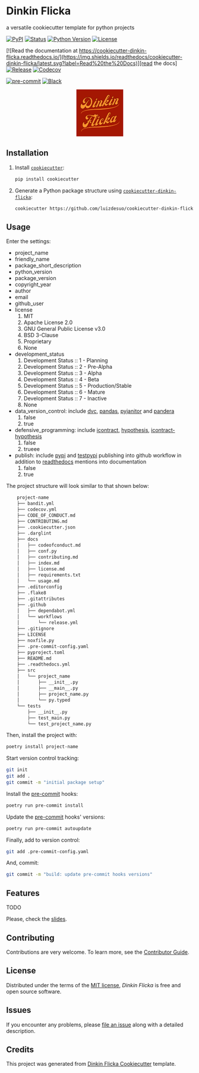 # Dinkin Flicka

a versatile cookiecutter template for python projects

<!-- badges-begin -->

[![PyPI](https://img.shields.io/pypi/v/cookiecutter-dinkin-flicka.svg)][pypi status]
[![Status](https://img.shields.io/pypi/status/cookiecutter-dinkin-flicka.svg)][pypi status]
[![Python Version](https://img.shields.io/pypi/pyversions/cookiecutter-dinkin-flicka)][pypi status]
[![License](https://img.shields.io/pypi/l/cookiecutter-dinkin-flicka)][license]

[![Read the documentation at https://cookiecutter-dinkin-flicka.readthedocs.io/](https://img.shields.io/readthedocs/cookiecutter-dinkin-flicka/latest.svg?label=Read%20the%20Docs)][read the docs]
[![Release](https://github.com/luizdesuo/cookiecutter-dinkin-flicka/workflows/release/badge.svg)][release]
[![Codecov](https://codecov.io/gh/luizdesuo/cookiecutter-dinkin-flicka/branch/main/graph/badge.svg)][codecov]

[![pre-commit](https://img.shields.io/badge/pre--commit-enabled-brightgreen?logo=pre-commit&logoColor=white)][pre-commit]
[![Black](https://img.shields.io/badge/code%20style-black-000000.svg)][black]

[pypi status]: https://pypi.org/project/cookiecutter-dinkin-flicka/
[read the docs]: https://cookiecutter-dinkin-flicka.readthedocs.io/
[release]: https://github.com/luizdesuo/cookiecutter-dinkin-flicka/actions?workflow=release
[codecov]: https://app.codecov.io/gh/luizdesuo/cookiecutter-dinkin-flicka
[pre-commit]: https://github.com/pre-commit/pre-commit
[black]: https://github.com/psf/black

<!-- badges-end -->

<p align="center"><img alt="logo" src="docs/_static/logo.png" width="25%" /></p>

<!-- docs-only -->

## Installation

1. Install [`cookiecutter`](https://cookiecutter.readthedocs.io/en/latest/):

    ```bash
    pip install cookiecutter
    ```

2. Generate a Python package structure using [`cookiecutter-dinkin-flicka`](https://github.com/luizdesuo/cookiecutter-dinkin-flicka.git):

    ```bash
    cookiecutter https://github.com/luizdesuo/cookiecutter-dinkin-flicka.git
    ```

## Usage

Enter the settings:

* project_name
* friendly_name
* package_short_description
* python_version
* package_version
* copyright_year
* author
* email
* github_user
* license
    1. MIT
    2. Apache License 2.0
    3. GNU General Public License v3.0
    4. BSD 3-Clause
    5. Proprietary
    6. None
* development_status
    1. Development Status :: 1 - Planning
    2. Development Status :: 2 - Pre-Alpha
    3. Development Status :: 3 - Alpha
    4. Development Status :: 4 - Beta
    5. Development Status :: 5 - Production/Stable
    6. Development Status :: 6 - Mature
    7. Development Status :: 7 - Inactive
    8. None
* data_version_control: include [dvc], [pandas], [pyjanitor] and [pandera]
    1. false
    2. true
* defensive_programming: include [icontract], [hypothesis], [icontract-hypothesis]
    1. false
    2. trueee
* publish: include [pypi] and [testpypi] publishing into github workflow
           in addition to [readthedocs] mentions into documentation
    1. false
    2. true

The project structure will look similar to that shown below:

```text
    project-name
    ├── bandit.yml
    ├── codecov.yml
    ├── CODE_OF_CONDUCT.md
    ├── CONTRIBUTING.md
    ├── .cookiecutter.json
    ├── .darglint
    ├── docs
    │   ├── codeofconduct.md
    │   ├── conf.py
    │   ├── contributing.md
    │   ├── index.md
    │   ├── license.md
    │   ├── requirements.txt
    │   └── usage.md
    ├── .editorconfig
    ├── .flake8
    ├── .gitattributes
    ├── .github
    │   ├── dependabot.yml
    │   └── workflows
    │       └── release.yml
    ├── .gitignore
    ├── LICENSE
    ├── noxfile.py
    ├── .pre-commit-config.yaml
    ├── pyproject.toml
    ├── README.md
    ├── .readthedocs.yml
    ├── src
    │   └── project_name
    │       ├── __init__.py
    │       ├── __main__.py
    │       ├── project_name.py
    │       └── py.typed
    └── tests
        ├── __init__.py
        ├── test_main.py
        └── test_project_name.py
```

Then, install the project with:

```bash
poetry install project-name
```

Start version control tracking:

```bash
git init
git add .
git commit -m "initial package setup"
```

Install the [pre-commit] hooks:

```bash
poetry run pre-commit install
```

Update the [pre-commit] hooks' versions:

```bash
poetry run pre-commit autoupdate
```

Finally, add to version control:

```bash
git add .pre-commit-config.yaml
```

And, commit:

```bash
git commit -m "build: update pre-commit hooks versions"
```

## Features

TODO

Please, check the [slides].

## Contributing

Contributions are very welcome.
To learn more, see the [Contributor Guide].

## License

Distributed under the terms of the [MIT license][license],
_Dinkin Flicka_ is free and open source software.

## Issues

If you encounter any problems,
please [file an issue] along with a detailed description.

## Credits

This project was generated from [Dinkin Flicka Cookiecutter] template.

[pypi]: https://pypi.org/
[dinkin flicka cookiecutter]: https://github.com/luizdesuo/cookiecutter-dinkin-flicka
[file an issue]: https://github.com/luizdesuo/cookiecutter-dinkin-flicka/issues
[pip]: https://pip.pypa.io/
[testpypi]: https://test.pypi.org/
[readthedocs]: https://about.readthedocs.com/
[dvc]: https://dvc.org/
[pandas]: https://pandas.pydata.org/
[pyjanitor]: https://pyjanitor-devs.github.io/pyjanitor/
[pandera]: https://pandera.readthedocs.io/en/latest/
[icontract]: https://icontract.readthedocs.io/en/latest/
[hypothesis]: https://hypothesis.works/
[icontract-hypothesis]: https://github.com/mristin/icontract-hypothesis
[slides]: https://luizdesuo.github.io/cookiecutter-dinkin-flicka/


<!-- github-only -->

[license]: https://github.com/luizdesuo/cookiecutter-dinkin-flicka/blob/main/LICENSE
[contributor guide]: https://github.com/luizdesuo/cookiecutter-dinkin-flicka/blob/main/CONTRIBUTING.md

